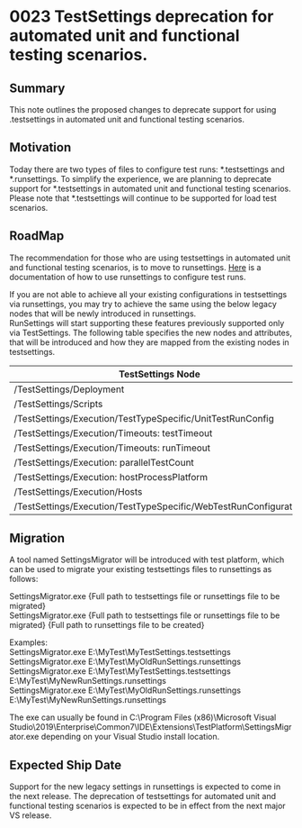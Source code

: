 # 0023 TestSettings deprecation for automated unit and functional testing scenarios.

## Summary

This note outlines the proposed changes to deprecate support for using .testsettings in automated unit and functional testing scenarios.

## Motivation

Today there are two types of files to configure test runs: *.testsettings and *.runsettings. To simplify the experience, we are planning to deprecate support for *.testsettings in automated unit and functional testing scenarios.  
Please note that *.testsettings will continue to be supported for load test scenarios.

## RoadMap

The recommendation for those who are using testsettings in automated unit and functional testing scenarios, is to move to runsettings. [Here](http://aka.ms/runsettings) is a documentation of how to use runsettings to configure test runs.

If you are not able to achieve all your existing configurations in testsettings via runsettings, you may try to achieve the same using the below legacy nodes that will be newly introduced in runsettings.  
RunSettings will start supporting these features previously supported only via TestSettings. The following table specifies the new nodes and attributes, that will be introduced and how they are mapped from the existing nodes in testsettings.

| TestSettings Node                                                   | RunSettings Node                                                           |
|---------------------------------------------------------------------|----------------------------------------------------------------------------|
|/TestSettings/Deployment                                             |/RunSettings/LegacySettings/Deployment                                      |
|/TestSettings/Scripts                                                |/RunSettings/LegacySettings/Scripts                                         |
|/TestSettings/Execution/TestTypeSpecific/UnitTestRunConfig           |/RunSettings/LegacySettings/Execution/TestTypeSpecific/UnitTestRunConfig    |
|/TestSettings/Execution/Timeouts: testTimeout                        |/RunSettings/LegacySettings/Execution/Timeouts: testTimeout                 |
|/TestSettings/Execution/Timeouts: runTimeout                         |/RunSettings/RunConfiguration/TestSessionTimeout                            |
|/TestSettings/Execution: parallelTestCount                           |/RunSettings/LegacySettings/Execution: parallelTestCount                    |
|/TestSettings/Execution: hostProcessPlatform                         |/RunSettings/LegacySettings/Execution: hostProcessPlatform                  |
|/TestSettings/Execution/Hosts                                        |/RunSettings/LegacySettings/Execution/Hosts                                 |
|/TestSettings/Execution/TestTypeSpecific/WebTestRunConfiguration     |/RunSettings/WebTestRunConfiguration                                        |

## Migration

A tool named SettingsMigrator will be introduced with test platform, which can be used to migrate your existing testsettings files to runsettings as follows:

SettingsMigrator.exe {Full path to testsettings file or runsettings file to be migrated}  
SettingsMigrator.exe {Full path to testsettings file or runsettings file to be migrated} {Full path to runsettings file to be created}  

Examples:  
SettingsMigrator.exe  E:\MyTest\MyTestSettings.testsettings  
SettingsMigrator.exe  E:\MyTest\MyOldRunSettings.runsettings  
SettingsMigrator.exe  E:\MyTest\MyTestSettings.testsettings E:\MyTest\MyNewRunSettings.runsettings  
SettingsMigrator.exe  E:\MyTest\MyOldRunSettings.runsettings E:\MyTest\MyNewRunSettings.runsettings  

The exe can usually be found in C:\Program Files (x86)\Microsoft Visual Studio\2019\Enterprise\Common7\IDE\Extensions\TestPlatform\SettingsMigrator.exe depending on your Visual Studio install location.

## Expected Ship Date

Support for the new legacy settings in runsettings is expected to come in the next release. The deprecation of testsettings for automated unit and functional testing scenarios is expected to be in effect from the next major VS release.
